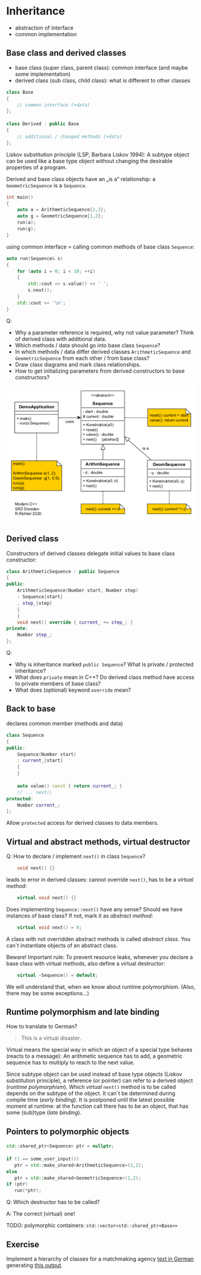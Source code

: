 # Inheritance

* abstraction of interface
* common implementation

## Base class and derived classes

* base class (super class, parent class): common interface (and maybe some implementation)
* derived class (sub class, child class): what is different to other classes

```cpp
class Base 
{
    // common interface (+data)
};

class Derived : public Base 
{
    // additional / changed methods (+data)
};
```

Liskov substitution principle (LSP, Barbara Liskov 1994): A subtype object can be used like a base type object without changing the desirable properties of a program.

Derived and base class objects have an „is a“ relationship: a `GeometricSequence` is a `Sequence`.

```cpp
int main()
{
    auto a = ArithmeticSequence{1,2};
    auto g = GeometricSequence{1,2};
 	run(a);   
    run(g);
}
```

using common interface = calling common methods of base class `Sequence`:

```cpp
auto run(Sequence& s)
{
    for (auto i = 0; i < 10; ++i)
    {
        std::cout << s.value() << ' ';
        s.next();
    }
    std::cout << '\n';
}
```

Q: 

* Why a parameter reference is required, why not value parameter? Think of derived class with additional data.
* Which methods / data should go into base class `Sequence`?
* In which methods / data differ derived classes `ArithmeticSequence` and `GeometricSequence` from each other / from base class?
* Draw class diagrams and mark class relationships.
* How to get initializing parameters from derived constructors to base constructors? 

![UML class diagram](inheritance.png)

## Derived class

Constructors of derived classes delegate initial values to base class constructor:

```cpp
class ArithmeticSequence : public Sequence
{
public:
	ArithmeticSequence(Number start, Number step) 
	: Sequence{start}
	, step_{step} 
    {
    }    
    void next() override { current_ += step_; }
private:
    Number step_;
};
```

Q:	

* Why is inheritance marked `public Sequence`? What is private / protected inheritance?
* What does `private` mean in C++? Do derived class method have access to private members of base class?
* What does (optional) keyword `override` mean?

## Back to base 

declares common member (methods and data)

```cpp
class Sequence
{
public:
    Sequence(Number start) 
    : current_{start} 
    {
    }
    
    auto value() const { return current_; }
    // ... next()
protected:
    Number current_;
};
```

Allow `protected` access for derived classes to data members.

## Virtual and abstract methods, virtual destructor

Q: How to declare / implement `next()` in class `Sequence`?

```cpp
	void next() {}
```

leads to error in derived classes: cannot override `next()`, has to be a *virtual method*:

````cpp
	virtual void next() {}
````

Does implementing `Sequence::next()` have any sense? Should we have instances of base class? If not, mark it as *abstract method*:

```cpp
	virtual void next() = 0;
```

A class with not overridden abstract methods is called *abstract class*. You can`t instantiate objects of an abstract class.

Beware! Important rule:  To prevent resource leaks, whenever you declare a base class with virtual methods, also define a virtual destructor:

```cpp
	virtual ~Sequence() = default;
```

We will understand that, when we know about runtime polymorphism. (Also, there may be some exceptions...)

## Runtime polymorphism and late binding

How to translate to German?

> This is a virtual disaster.

Virtual means the special way in which an object of a special type behaves (reacts to a message): An arithmetic sequence has to add, a geometric sequence has to multiply to reach to the next value.

Since subtype object can be used instead of base type objects (Liskov substitution principle), a reference (or pointer) can refer to a derived object (*runtime polymorphism*). Which *virtual* `next()` method is to be called depends on the subtype of the object. It can`t be determined during compile time (*early binding*). It is postponed until the latest possible moment at runtime: at the function call there has to be an object, that has some (sub)type (*late binding*).

## Pointers to polymorphic objects

 ```cpp
std::shared_ptr<Sequence> ptr = nullptr;

if (1 == some_user_input())
	ptr = std::make_shared<ArithmeticSequence>(1,2);
else
	ptr = std::make_shared<GeometricSequence>(1,2);
if (ptr)
	run(*ptr);
 ```

Q: Which destructor has to be called?

A: The correct (virtual) one! 

TODO: polymorphic containers: `std::vector<std::shared_ptr<Base>>`

## Exercise

Implement a hierarchy of classes 
for a matchmaking agency 
[text in German](../examples/heiraten/heiraten.pdf)
generating [this output](../examples/heiraten/output.txt).




